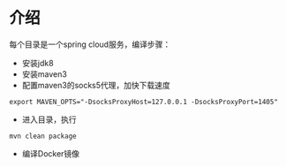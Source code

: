 # 介绍

每个目录是一个spring cloud服务，编译步骤：

* 安装jdk8
* 安装maven3
* 配置maven3的socks5代理，加快下载速度
```
export MAVEN_OPTS="-DsocksProxyHost=127.0.0.1 -DsocksProxyPort=1405"
```
* 进入目录，执行
```
mvn clean package
```
* 编译Docker镜像
